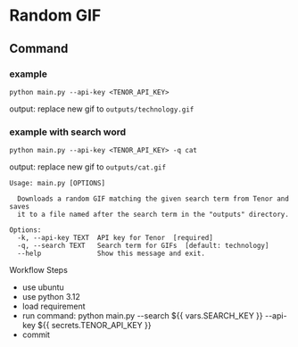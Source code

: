 # Random GIF

## Command 

### example
```
python main.py --api-key <TENOR_API_KEY> 
```
output: replace new gif to `outputs/technology.gif`

### example with search word

```
python main.py --api-key <TENOR_API_KEY> -q cat
```
output: replace new gif to `outputs/cat.gif`

```
Usage: main.py [OPTIONS]

  Downloads a random GIF matching the given search term from Tenor and saves
  it to a file named after the search term in the "outputs" directory.

Options:
  -k, --api-key TEXT  API key for Tenor  [required]
  -q, --search TEXT   Search term for GIFs  [default: technology]
  --help              Show this message and exit.
```

Workflow Steps

- use ubuntu
- use python 3.12
- load requirement
- run command: 
    python main.py --search ${{ vars.SEARCH_KEY }} --api-key ${{ secrets.TENOR_API_KEY }}
- commit